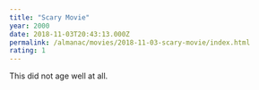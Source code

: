 ```yaml
---
title: "Scary Movie"
year: 2000
date: 2018-11-03T20:43:13.000Z
permalink: /almanac/movies/2018-11-03-scary-movie/index.html
rating: 1
---
```


This did not age well at all.